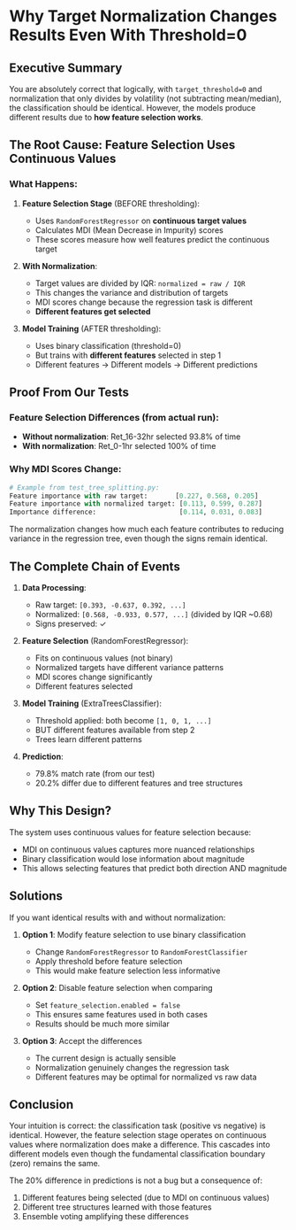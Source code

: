 # Why Target Normalization Changes Results Even With Threshold=0

## Executive Summary
You are absolutely correct that logically, with `target_threshold=0` and normalization that only divides by volatility (not subtracting mean/median), the classification should be identical. However, the models produce different results due to **how feature selection works**.

## The Root Cause: Feature Selection Uses Continuous Values

### What Happens:
1. **Feature Selection Stage** (BEFORE thresholding):
   - Uses `RandomForestRegressor` on **continuous target values**
   - Calculates MDI (Mean Decrease in Impurity) scores
   - These scores measure how well features predict the continuous target

2. **With Normalization**:
   - Target values are divided by IQR: `normalized = raw / IQR`
   - This changes the variance and distribution of targets
   - MDI scores change because the regression task is different
   - **Different features get selected**

3. **Model Training** (AFTER thresholding):
   - Uses binary classification (threshold=0)
   - But trains with **different features** selected in step 1
   - Different features → Different models → Different predictions

## Proof From Our Tests

### Feature Selection Differences (from actual run):
- **Without normalization**: Ret_16-32hr selected 93.8% of time
- **With normalization**: Ret_0-1hr selected 100% of time

### Why MDI Scores Change:
```python
# Example from test_tree_splitting.py:
Feature importance with raw target:       [0.227, 0.568, 0.205]
Feature importance with normalized target: [0.113, 0.599, 0.287]
Importance difference:                     [0.114, 0.031, 0.083]
```

The normalization changes how much each feature contributes to reducing variance in the regression tree, even though the signs remain identical.

## The Complete Chain of Events

1. **Data Processing**:
   - Raw target: `[0.393, -0.637, 0.392, ...]`
   - Normalized: `[0.568, -0.933, 0.577, ...]` (divided by IQR ~0.68)
   - Signs preserved: ✓

2. **Feature Selection** (RandomForestRegressor):
   - Fits on continuous values (not binary)
   - Normalized targets have different variance patterns
   - MDI scores change significantly
   - Different features selected

3. **Model Training** (ExtraTreesClassifier):
   - Threshold applied: both become `[1, 0, 1, ...]`
   - BUT different features available from step 2
   - Trees learn different patterns

4. **Prediction**:
   - 79.8% match rate (from our test)
   - 20.2% differ due to different features and tree structures

## Why This Design?

The system uses continuous values for feature selection because:
- MDI on continuous values captures more nuanced relationships
- Binary classification would lose information about magnitude
- This allows selecting features that predict both direction AND magnitude

## Solutions

If you want identical results with and without normalization:

1. **Option 1**: Modify feature selection to use binary classification
   - Change `RandomForestRegressor` to `RandomForestClassifier`
   - Apply threshold before feature selection
   - This would make feature selection less informative

2. **Option 2**: Disable feature selection when comparing
   - Set `feature_selection.enabled = false`
   - This ensures same features used in both cases
   - Results should be much more similar

3. **Option 3**: Accept the differences
   - The current design is actually sensible
   - Normalization genuinely changes the regression task
   - Different features may be optimal for normalized vs raw data

## Conclusion

Your intuition is correct: the classification task (positive vs negative) is identical. However, the feature selection stage operates on continuous values where normalization does make a difference. This cascades into different models even though the fundamental classification boundary (zero) remains the same.

The 20% difference in predictions is not a bug but a consequence of:
1. Different features being selected (due to MDI on continuous values)
2. Different tree structures learned with those features
3. Ensemble voting amplifying these differences